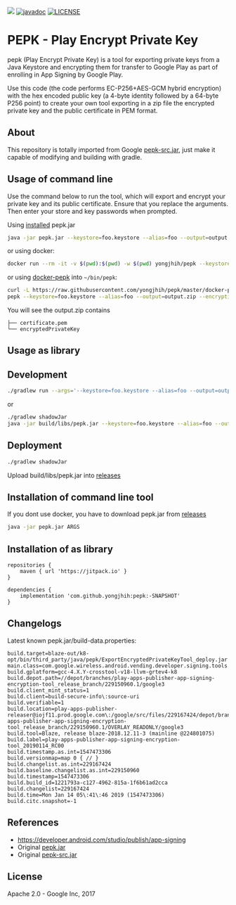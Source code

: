 [![](https://jitpack.io/v/yongjhih/pepk.svg)](https://jitpack.io/#yongjhih/pepk)
[![javadoc](https://img.shields.io/github/tag/yongjhih/pepk.svg?label=javadoc)](https://jitpack.io/com/github/yongjhih/pepk/-SNAPSHOT/javadoc/)
[![LICENSE](https://img.shields.io/packagist/l/yongjhih/pepk.svg?style=flat)](LICENSE)

# PEPK - Play Encrypt Private Key

pepk (Play Encrypt Private Key) is a tool for exporting private keys from a
Java Keystore and encrypting them for transfer to Google Play as part of
enrolling in App Signing by Google Play.

Use this code (the code performs EC-P256+AES-GCM hybrid encryption) with the hex encoded public key (a 4-byte identity followed by a 64-byte P256 point) to create your own tool exporting in a zip file the encrypted private key and the public certificate in PEM format.

## About

This repository is totally imported from Google [pepk-src.jar](https://www.gstatic.com/play-apps-publisher-rapid/signing-tool/prod/pepk-src.jar),
just make it capable of modifying and building with gradle.

## Usage of command line

Use the command below to run the tool, which will export and encrypt your private key and its public certificate. Ensure that you replace the arguments. Then enter your store and key passwords when prompted.

Using [installed](#installation) pepk.jar

```sh
java -jar pepk.jar --keystore=foo.keystore --alias=foo --output=output.zip --encryptionkey=xxx --include-cert
```

or using docker:

```sh
docker run --rm -it -v $(pwd):$(pwd) -w $(pwd) yongjhih/pepk --keystore=foo.keystore --alias=foo --output=output.zip --encryptionkey=xxx --include-cert
```

or using [docker-pepk](docker-pepk) into `~/bin/pepk`:

```sh
curl -L https://raw.githubusercontent.com/yongjhih/pepk/master/docker-pepk -o ~/bin/pepk && chmod a+x ~/bin/pepk
pepk --keystore=foo.keystore --alias=foo --output=output.zip --encryptionkey=xxx --include-cert
```

You will see the output.zip contains

```
├── certificate.pem
└── encryptedPrivateKey
```

## Usage as library


## Development

```sh
./gradlew run --args='--keystore=foo.keystore --alias=foo --output=output.zip --encryptionkey=xxx --include-cert'
```

or

```sh
./gradlew shadowJar
java -jar build/libs/pepk.jar --keystore=foo.keystore --alias=foo --output=output.zip --encryptionkey=xxx --include-cert
```

## Deployment

```sh
./gradlew shadowJar
```

Upload build/libs/pepk.jar into [releases](https://github.com/yongjhih/pepk/releases)

## Installation of command line tool

If you dont use docker, you have to download pepk.jar from [releases](https://github.com/yongjhih/pepk/releases)

```sh
java -jar pepk.jar ARGS
```

## Installation of as library

```
repositories {
    maven { url 'https://jitpack.io' }
}

dependencies {
    implementation 'com.github.yongjhih:pepk:-SNAPSHOT'
}
```

## Changelogs

Latest known pepk.jar/build-data.properties:

```
build.target=blaze-out/k8-opt/bin/third_party/java/pepk/ExportEncryptedPrivateKeyTool_deploy.jar
main.class=com.google.wireless.android.vending.developer.signing.tools.extern.export.ExportEncryptedPrivateKeyTool
build.gplatform=gcc-4.X.Y-crosstool-v18-llvm-grtev4-k8
build.depot.path=//depot/branches/play-apps-publisher-app-signing-encryption-tool_release_branch/229150960.1/google3
build.client_mint_status=1
build.client=build-secure-info\:source-uri
build.verifiable=1
build.location=play-apps-publisher-releaser@iojf11.prod.google.com\:/google/src/files/229167424/depot/branches/play-apps-publisher-app-signing-encryption-tool_release_branch/229150960.1/OVERLAY_READONLY/google3
build.tool=Blaze, release blaze-2018.12.11-3 (mainline @224801075)
build.label=play-apps-publisher-app-signing-encryption-tool_20190114_RC00
build.timestamp.as.int=1547473306
build.versionmap=map 0 { // }
build.changelist.as.int=229167424
build.baseline.changelist.as.int=229150960
build.timestamp=1547473306
build.build_id=1221793a-c127-4962-815a-1f6b61ad2cca
build.changelist=229167424
build.time=Mon Jan 14 05\:41\:46 2019 (1547473306)
build.citc.snapshot=-1
```

## References

* https://developer.android.com/studio/publish/app-signing
* Original [pepk.jar](https://www.gstatic.com/play-apps-publisher-rapid/signing-tool/prod/pepk.jar)
* Original [pepk-src.jar](https://www.gstatic.com/play-apps-publisher-rapid/signing-tool/prod/pepk-src.jar)

## License

Apache 2.0 - Google Inc, 2017
